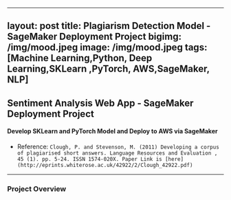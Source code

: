 
---
layout: post
title: Plagiarism Detection Model - SageMaker Deployment Project
bigimg: /img/mood.jpeg
image: /img/mood.jpeg
tags: [Machine Learning,Python, Deep Learning,SKLearn ,PyTorch, AWS,SageMaker, NLP]
---

## Sentiment Analysis Web App - SageMaker Deployment Project
#### Develop SKLearn and PyTorch Model and Deploy to AWS via SageMaker 

- Reference: ` Clough, P. and Stevenson, M. (2011) Developing a corpus of plagiarised short answers. Language Resources and Evaluation , 45 (1). pp. 5-24. ISSN 1574-020X. Paper Link is [here](http://eprints.whiterose.ac.uk/42922/2/Clough_42922.pdf)
`

<hr>

### Project Overview
